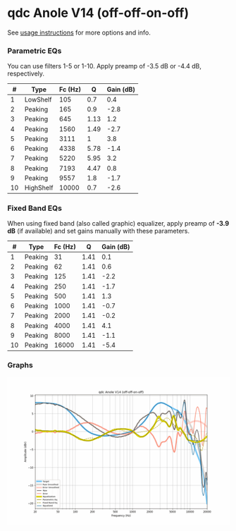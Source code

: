 # qdc Anole V14 (off-off-on-off)
See [usage instructions](https://github.com/jaakkopasanen/AutoEq#usage) for more options and info.

### Parametric EQs
You can use filters 1-5 or 1-10. Apply preamp of -3.5 dB or -4.4 dB, respectively.

|   # | Type      |   Fc (Hz) |    Q |   Gain (dB) |
|-----|-----------|-----------|------|-------------|
|   1 | LowShelf  |       105 | 0.7  |         0.4 |
|   2 | Peaking   |       165 | 0.9  |        -2.8 |
|   3 | Peaking   |       645 | 1.13 |         1.2 |
|   4 | Peaking   |      1560 | 1.49 |        -2.7 |
|   5 | Peaking   |      3111 | 1    |         3.8 |
|   6 | Peaking   |      4338 | 5.78 |        -1.4 |
|   7 | Peaking   |      5220 | 5.95 |         3.2 |
|   8 | Peaking   |      7193 | 4.47 |         0.8 |
|   9 | Peaking   |      9557 | 1.8  |        -1.7 |
|  10 | HighShelf |     10000 | 0.7  |        -2.6 |

### Fixed Band EQs
When using fixed band (also called graphic) equalizer, apply preamp of **-3.9 dB** (if available) and set gains manually with these parameters.

|   # | Type    |   Fc (Hz) |    Q |   Gain (dB) |
|-----|---------|-----------|------|-------------|
|   1 | Peaking |        31 | 1.41 |         0.1 |
|   2 | Peaking |        62 | 1.41 |         0.6 |
|   3 | Peaking |       125 | 1.41 |        -2.2 |
|   4 | Peaking |       250 | 1.41 |        -1.7 |
|   5 | Peaking |       500 | 1.41 |         1.3 |
|   6 | Peaking |      1000 | 1.41 |        -0.7 |
|   7 | Peaking |      2000 | 1.41 |        -0.2 |
|   8 | Peaking |      4000 | 1.41 |         4.1 |
|   9 | Peaking |      8000 | 1.41 |        -1.1 |
|  10 | Peaking |     16000 | 1.41 |        -5.4 |

### Graphs
![](./qdc%20Anole%20V14%20(off-off-on-off).png)
